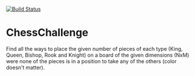 [![Build Status](https://travis-ci.org/JacSoyYo/ChessChallenge.svg?branch=master)](https://travis-ci.org/JacSoyYo/ChessChallenge)
# ChessChallenge
Find all the ways to place the given number of pieces of each type (King, Queen, Bishop, Rook and Knight) on a board of the given dimensions (NxM) were none of the pieces is in a position to take any of the others (color doesn't matter).

